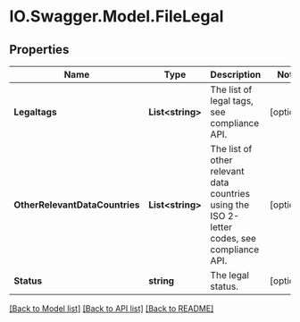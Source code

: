 # IO.Swagger.Model.FileLegal
## Properties

Name | Type | Description | Notes
------------ | ------------- | ------------- | -------------
**Legaltags** | **List&lt;string&gt;** | The list of legal tags, see compliance API. | [optional] 
**OtherRelevantDataCountries** | **List&lt;string&gt;** | The list of other relevant data countries using the ISO 2-letter codes, see compliance API. | [optional] 
**Status** | **string** | The legal status. | [optional] 

[[Back to Model list]](../README.md#documentation-for-models) [[Back to API list]](../README.md#documentation-for-api-endpoints) [[Back to README]](../README.md)

